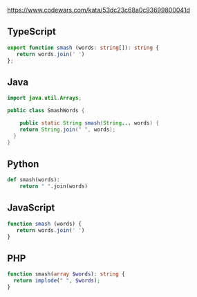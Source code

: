https://www.codewars.com/kata/53dc23c68a0c93699800041d

## TypeScript
```ts
export function smash (words: string[]): string {
   return words.join(' ')
};
```

## Java
```java
import java.util.Arrays;

public class SmashWords {

	public static String smash(String... words) {
    return String.join(" ", words);
  }
}
```

## Python
```python
def smash(words):
    return " ".join(words)
```

## JavaScript
```js
function smash (words) {
   return words.join(' ')
}
```

## PHP
```php
function smash(array $words): string {
  return implode(" ", $words);
}
```
